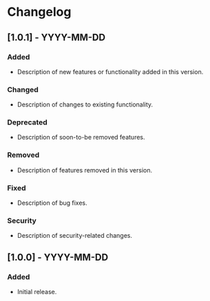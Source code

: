 # Changelog

## [1.0.1] - YYYY-MM-DD

### Added
- Description of new features or functionality added in this version.

### Changed
- Description of changes to existing functionality.

### Deprecated
- Description of soon-to-be removed features.

### Removed
- Description of features removed in this version.

### Fixed
- Description of bug fixes.

### Security
- Description of security-related changes.

## [1.0.0] - YYYY-MM-DD

### Added
- Initial release.
